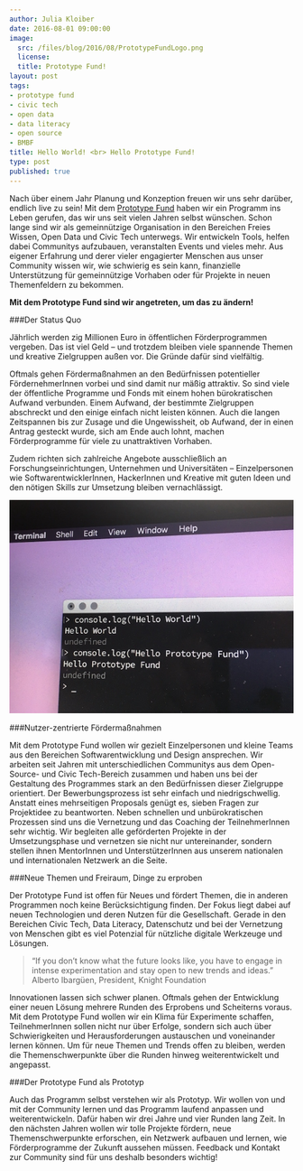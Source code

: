 ```yaml
---
author: Julia Kloiber
date: 2016-08-01 09:00:00
image:
  src: /files/blog/2016/08/PrototypeFundLogo.png
  license: 
  title: Prototype Fund!
layout: post
tags:
- prototype fund
- civic tech
- open data
- data literacy
- open source
- BMBF
title: Hello World! <br> Hello Prototype Fund!
type: post
published: true
---
```


Nach über einem Jahr Planung und Konzeption freuen wir uns sehr darüber, endlich live zu sein! Mit dem [Prototype Fund](http://prototypefund.de) haben wir ein Programm ins Leben gerufen, das wir uns seit vielen Jahren selbst wünschen. Schon lange sind wir als gemeinnützige Organisation in den Bereichen Freies Wissen, Open Data und Civic Tech unterwegs. Wir entwickeln Tools, helfen dabei Communitys aufzubauen, veranstalten Events und vieles mehr. Aus eigener Erfahrung und derer vieler engagierter Menschen aus unser Community wissen wir, wie schwierig es sein kann, finanzielle Unterstützung für gemeinnützige Vorhaben oder für Projekte in neuen Themenfeldern zu bekommen.

**Mit dem Prototype Fund sind wir angetreten, um das zu ändern!**

###Der Status Quo

Jährlich werden zig Millionen Euro in öffentlichen Förderprogrammen vergeben. Das ist viel Geld – und trotzdem bleiben viele spannende Themen und kreative Zielgruppen außen vor. Die Gründe dafür sind vielfältig.

Oftmals gehen Fördermaßnahmen an den Bedürfnissen potentieller FördernehmerInnen vorbei und sind damit nur mäßig attraktiv. So sind viele der öffentliche Programme und Fonds mit einem hohen bürokratischen Aufwand verbunden. Einem Aufwand, der bestimmte Zielgruppen abschreckt und den einige einfach nicht leisten können. Auch die langen Zeitspannen bis zur Zusage und die Ungewissheit, ob Aufwand, der in einen Antrag gesteckt wurde, sich am Ende auch lohnt, machen Förderprogramme für viele zu unattraktiven Vorhaben. 

Zudem richten sich zahlreiche Angebote ausschließlich an Forschungseinrichtungen, Unternehmen und Universitäten – Einzelpersonen wie SoftwarentwicklerInnen, HackerInnen und Kreative mit guten Ideen und den nötigen Skills zur Umsetzung bleiben vernachlässigt.

![Hello Prototype Fund](/files/blog/2016/08/helloprototype.jpg "Hello Prototype Fund")

###Nutzer-zentrierte Fördermaßnahmen

Mit dem Prototype Fund wollen wir gezielt Einzelpersonen und kleine Teams aus den Bereichen Softwarentwicklung und Design ansprechen. Wir arbeiten seit Jahren mit unterschiedlichen Communitys aus dem Open-Source- und Civic Tech-Bereich zusammen und haben uns bei der Gestaltung des Programmes stark an den Bedürfnissen dieser Zielgruppe orientiert. Der Bewerbungsprozess ist sehr einfach und niedrigschwellig. Anstatt eines mehrseitigen Proposals genügt es, sieben Fragen zur Projektidee zu beantworten. Neben schnellen und unbürokratischen Prozessen sind uns die Vernetzung und das Coaching der TeilnehmerInnen sehr wichtig. Wir begleiten alle geförderten Projekte in der Umsetzungsphase und vernetzen sie nicht nur untereinander, sondern stellen ihnen MentorInnen und UnterstützerInnen aus unserem nationalen und internationalen Netzwerk an die Seite.

###Neue Themen und Freiraum, Dinge zu erproben

Der Prototype Fund ist offen für Neues und fördert Themen, die in anderen Programmen noch keine Berücksichtigung finden. Der Fokus liegt dabei auf neuen Technologien und deren Nutzen für die Gesellschaft. Gerade in den Bereichen Civic Tech, Data Literacy, Datenschutz und bei der Vernetzung von Menschen gibt es viel Potenzial für nützliche digitale Werkzeuge und Lösungen.

> “If you don’t know what the future looks like, you have to engage in intense experimentation and stay open to new trends and ideas.” 
> Alberto Ibargüen, President, Knight Foundation

Innovationen lassen sich schwer planen. Oftmals gehen der Entwicklung einer neuen Lösung mehrere Runden des Erprobens und Scheiterns voraus. Mit dem Prototype Fund wollen wir ein Klima für Experimente schaffen, TeilnehmerInnen sollen nicht nur über Erfolge, sondern sich auch über Schwierigkeiten und Herausforderungen austauschen und voneinander lernen können. Um für neue Themen und Trends offen zu bleiben, werden die Themenschwerpunkte über die Runden hinweg weiterentwickelt und angepasst. 

###Der Prototype Fund als Prototyp

Auch das Programm selbst verstehen wir als Prototyp. Wir wollen von und mit der Community lernen und das Programm laufend anpassen und weiterentwickeln. Dafür haben wir drei Jahre und vier Runden lang Zeit. In den nächsten Jahren wollen wir tolle Projekte fördern, neue Themenschwerpunkte erforschen, ein Netzwerk aufbauen und lernen, wie Förderprogramme der Zukunft aussehen müssen. Feedback und Kontakt zur Community sind für uns deshalb besonders wichtig!

